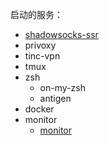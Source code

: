 启动的服务：

- [shadowsocks-ssr](https://github.com/judasn/Linux-Tutorial/blob/master/markdown-file/SSR-Client-Ubuntu.md)
- privoxy
- tinc-vpn
- tmux
- zsh
	- on-my-zsh
	- antigen
- docker
- monitor
	- [monitor](./monitor)


